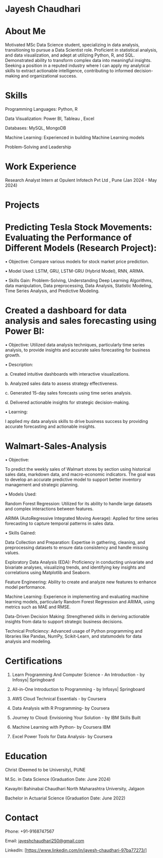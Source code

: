 # Jayesh Chaudhari

# About Me
Motivated MSc Data Science student, specializing in data analysis, transitioning to pursue a Data Scientist 
role. Proficient in statistical analysis, and data visualization, and adept at utilizing Python, R, and SQL. 
Demonstrated ability to transform complex data into meaningful insights. Seeking a position in a reputed 
industry where I can apply my analytical skills to extract actionable intelligence, contributing to informed 
decision-making and organizational success.

# Skills
Programming Languages: Python, R

Data Visualization: Power BI, Tableau , Excel

Databases: MySQL, MongoDB

Machine Learning: Experienced in building Machine Learning models

Problem-Solving and Leadership

# Work Experience

Research Analyst Intern at Opulent Infotech Pvt Ltd , Pune (Jan 2024 - May 2024)

# Projects
# Predicting Tesla Stock Movements: Evaluating the Performance of Different Models (Research Project):

• Objective: Compare various models for stock market price prediction.

• Model Used: LSTM, GRU, LSTM-GRU (Hybrid Model), RNN, ARIMA.

• Skills Gain: Problem-Solving, Understanding Deep Learning Algorithms, data manipulation,  Data preprocessing, Data Analysis, Statistic Modeling, Time Series Analysis, and Predictive Modeling.

# Created a dashboard for data analysis and sales forecasting using Power BI:

• Objective: Utilized data analysis techniques, particularly time series analysis, to provide insights 
and accurate sales forecasting for business growth.

• Description:

a. Created intuitive dashboards with interactive visualizations.

b. Analyzed sales data to assess strategy effectiveness.

c. Generated 15-day sales forecasts using time series analysis.

d. Delivered actionable insights for strategic decision-making.

• Learning:

I applied my data analysis skills to drive business success by providing accurate forecasting and actionable insights.

# Walmart-Sales-Analysis

• Objective:

To predict the weekly sales of Walmart stores by section using historical sales data, markdown data, and macro-economic indicators. The goal was to develop an accurate predictive model to support better inventory management and strategic planning.

• Models Used:

Random Forest Regression: Utilized for its ability to handle large datasets and complex interactions between features.

ARIMA (AutoRegressive Integrated Moving Average): Applied for time series forecasting to capture temporal patterns in sales data.

• Skills Gained:

Data Collection and Preparation: Expertise in gathering, cleaning, and preprocessing datasets to ensure data consistency and handle missing values.

Exploratory Data Analysis (EDA): Proficiency in conducting univariate and bivariate analyses, visualizing trends, and identifying key insights and correlations using Matplotlib and Seaborn.

Feature Engineering: Ability to create and analyze new features to enhance model performance.

Machine Learning: Experience in implementing and evaluating machine learning models, particularly Random Forest Regression and ARIMA, using metrics such as MAE and RMSE.

Data-Driven Decision Making: Strengthened skills in deriving actionable insights from data to support strategic business decisions.

Technical Proficiency: Advanced usage of Python programming and libraries like Pandas, NumPy, Scikit-Learn, and statsmodels for data analysis and modeling.

# Certifications

1. Learn Programming And Computer Science - An Introduction - by Infosys| Springboard
   
2. All-in-One Introduction to Programming - by Infosys| Springboard
   
3. AWS Cloud Technical Essentials - by Coursera
   
4. Data Analysis with R Programming- by Coursera
   
5. Journey to Cloud: Envisioning Your Solution - by IBM Skills Built
 
6. Machine Learning with Python- by Coursera IBM
  
7. Excel Power Tools for Data Analysis- by Coursera

# Education

Christ (Deemed to be University), PUNE

M.Sc. in Data Science (Graduation Date: June 2024)

Kavayitri Bahinabai Chaudhari North Maharashtra University, Jalgaon

Bachelor in Actuarial Science (Graduation Date: June 2022)

# Contact

Phone: +91-9168747567

Email: jayeshchaudhari250@gmail.com

LinkedIn: [https://www.linkedin.com/in/jayesh-chaudhari-97ba77273/]
















